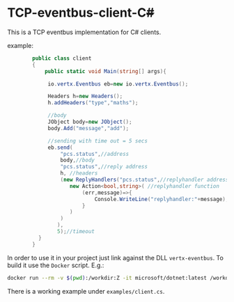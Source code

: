 # TCP-eventbus-client-C~~#~~

This is a TCP eventbus implementation for C# clients.

example:

```cs
        public class client
        {
            public static void Main(string[] args){

             io.vertx.Eventbus eb=new io.vertx.Eventbus();

             Headers h=new Headers();
             h.addHeaders("type","maths");

             //body
             JObject body=new JObject();
             body.Add("message","add");

             //sending with time out = 5 secs
             eb.send(
                 "pcs.status",//address
                 body,//body
                 "pcs.status",//reply address
                 h, //headers
                 (new ReplyHandlers("pcs.status",//replyhandler address
                    new Action<bool,string>( //replyhandler function
                        (err,message)=>{
                            Console.WriteLine("replyhandler:"+message);
                        }
                    )
                 )
                ),
                5);//timeout
          }
        }
```

In order to use it in your project just link against the DLL `vertx-eventbus`. To build it use the `Docker` script. E.g.:

```sh
docker run --rm -v $(pwd):/workdir:Z -it microsoft/dotnet:latest /workdir/vertx-eventbus/build.sh
```

There is a working example under `examples/client.cs`.
